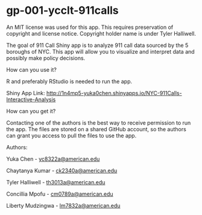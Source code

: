 
<!-- README.md is generated from README.Rmd. Please edit that file -->

# gp-001-ycclt-911calls

<!-- badges: start -->

An MIT license was used for this app. This requires preservation of
copyright and license notice. Copyright holder name is under Tyler
Halliwell. <!-- badges: end -->

The goal of 911 Call Shiny app is to analyze 911 call data sourced by
the 5 boroughs of NYC. This app will allow you to visualize and
interpret data and possibly make policy decisions.

How can you use it?

R and preferably RStudio is needed to run the app.

Shiny App Link: http://1n4mp5-yuka0chen.shinyapps.io/NYC-911Calls-Interactive-Analysis


How can you get it?

Contacting one of the authors is the best way to receive permission to
run the app. The files are stored on a shared GitHub account, so the
authors can grant you access to pull the files to use the app.

Authors: 

Yuka Chen - yc8322a@american.edu

Chaytanya Kumar - ck2340a@american.edu

Tyler Halliwell - th3013a@american.edu

Concillia Mpofu - cm0789a@american.edu

Liberty Mudzingwa - lm7832a@american.edu
